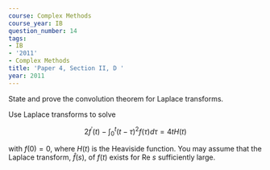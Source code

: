 ```yaml
---
course: Complex Methods
course_year: IB
question_number: 14
tags:
- IB
- '2011'
- Complex Methods
title: 'Paper 4, Section II, D '
year: 2011
---
```




State and prove the convolution theorem for Laplace transforms.

Use Laplace transforms to solve

$$2 f^{\prime}(t)-\int_{0}^{t}(t-\tau)^{2} f(\tau) d \tau=4 t H(t)$$

with $f(0)=0$, where $H(t)$ is the Heaviside function. You may assume that the Laplace transform, $\widehat{f}(s)$, of $f(t)$ exists for Re $s$ sufficiently large.